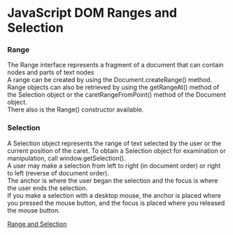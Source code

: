 <h1>JavaScript DOM Ranges and Selection</h1>

<h3>Range</h3>

<p>The Range interface represents a fragment of a document that can contain nodes and parts of text nodes</br>
A range can be created by using the Document.createRange() method. Range objects can also be retrieved by using the getRangeAt() method of the Selection object or the caretRangeFromPoint() method of the Document object.</br>
There also is the Range() constructor available.

<h3>Selection</h3>

<p>A Selection object represents the range of text selected by the user or the current position of the caret. To obtain a Selection object for examination or manipulation, call window.getSelection().</br>
A user may make a selection from left to right (in document order) or right to left (reverse of document order).</br> The anchor is where the user began the selection and the focus is where the user ends the selection. </br>If you make a selection with a desktop mouse, the anchor is placed where you pressed the mouse button, and the focus is placed where you released the mouse button.</p>


<a href="https://javascript.info/selection-range">Range and Selection</a>

